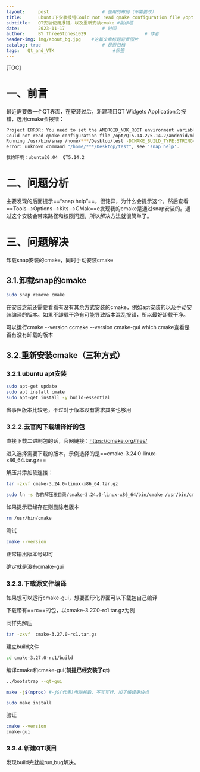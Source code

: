```yaml
---
layout:     post   				    # 使用的布局（不需要改）
title:      ubuntu下安装报错Could not read qmake configuration file /opt/QT5.14.2/5.14.2/android/mkspecs/android-clang/qmake.conf.				# 标题 
subtitle:   QT安装使用报错，以及重新安装cmake #副标题
date:       2023-11-17 				# 时间
author:     BY ThreeStones1029 						# 作者
header-img: img/about_bg.jpg 	#这篇文章标题背景图片
catalog: true 						# 是否归档
tags:	Qt_and_VTK						#标签
---
```


[TOC]

# 一、前言

最近需要做一个QT界面，在安装过后，新建项目QT Widgets Application会报错，选用cmake会报错：

~~~bash
Project ERROR: You need to set the ANDROID_NDK_ROOT environment variable to point to your Android NDK.
Could not read qmake configuration file /opt/QT5.14.2/5.14.2/android/mkspecs/android-clang/qmake.conf.
Running /usr/bin/snap /home/***/Desktop/test -DCMAKE_BUILD_TYPE:STRING=Debug -DCMAKE_CXX_COMPILER:STRING=/usr/bin/g++ -DCMAKE_C_COMPILER:STRING=/usr/bin/gcc -DCMAKE_PREFIX_PATH:STRING=/opt/QT5.14.2/5.14.2/gcc_64 -DQT_QMAKE_EXECUTABLE:STRING=/opt/QT5.14.2/5.14.2/gcc_64/bin/qmake in /home/***/Desktop/build-test-Desktop_Qt_5_14_2_GCC_64bit-Debug.
error: unknown command "/home/***/Desktop/test", see 'snap help'.
~~~

~~~bash
我的环境：ubuntu20.04  QT5.14.2
~~~

# 二、问题分析

主要发现的后面提示==“snap help”==，很诧异，为什么会提示这个，然后查看==Tools-->Options-->Kits-->CMak==e发现我的cmake是通过snap安装的。通过这个安装会带来路径和权限问题，所以解决方法就很简单了。

# 三、问题解决

卸载snap安装的cmake，同时手动安装cmake

## 3.1.卸载snap的cmake

~~~bash
sudo snap remove cmake
~~~

在安装之前还需要看看有没有其余方式安装的cmake，例如apt安装的以及手动安装编译的版本。如果不卸载干净有可能导致版本混乱报错，所以最好卸载干净。

可以运行cmake --version ccmake --version cmake-gui which cmake查看是否有没有卸载的版本

## 3.2.重新安装cmake（三种方式）

### 3.2.1.ubuntu apt安装

~~~bash
sudo apt-get update
sudo apt install cmake
sudo apt-get install -y build-essential
~~~

省事但版本比较老，不过对于版本没有需求其实也够用

### 3.2.2.去官网下载编译好的包

直接下载二进制包的话，官网链接：https://cmake.org/files/

进入选择需要下载的版本，示例选择的是==cmake-3.24.0-linux-x86_64.tar.gz==

解压并添加软连接：

~~~bash
tar -zxvf cmake-3.24.0-linux-x86_64.tar.gz
~~~

~~~bash
sudo ln -s 你的解压根目录/cmake-3.24.0-linux-x86_64/bin/cmake /usr/bin/cmake
~~~

如果提示已经存在则删除老版本

~~~bash
rm /usr/bin/cmake
~~~

测试

~~~bash
cmake --version
~~~

正常输出版本号即可

确定就是没有cmake-gui

### 3.2.3.下载源文件编译

如果想可以运行cmake-gui，想要图形化界面可以下载包自己编译

下载带有==rc==的包，以cmake-3.27.0-rc1.tar.gz为例

同样先解压

~~~bash
tar -zxvf  cmake-3.27.0-rc1.tar.gz
~~~

建立build文件

~~~bash
cd cmake-3.27.0-rc1/build
~~~

编译cmake和cmake-gui(**前提已经安装了qt**)

~~~bash
../bootstrap --qt-gui
~~~

~~~bash
make -j$(nproc) #-j$(代表)电脑核数，不写写行，加了编译更快点
~~~

~~~bash
sudo make install
~~~

验证

~~~bash
cmake --version
cmake-gui
~~~

### 3.3.4.新建QT项目

发现build完就能run,bug解决。